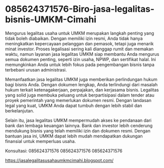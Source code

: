 # 085624371576-Biro-jasa-legalitas-bisnis-UMKM-Cimahi
Mengurus legalitas usaha untuk UMKM merupakan langkah penting yang tidak boleh diabaikan. Dengan memiliki izin resmi, Anda tidak hanya meningkatkan kepercayaan pelanggan dan pemasok, tetapi juga menarik minat investor.
 Proses legalisasi sering kali dianggap rumit dan memakan waktu, namun layanan jasa legalitas UMKM siap membantu Anda mengurus semua dokumen penting, seperti izin usaha, NPWP, dan sertifikat halal. Ini memungkinkan Anda untuk lebih fokus pada pengembangan bisnis tanpa terbebani urusan administrasi.

Memanfaatkan jasa legalitas UMKM juga memberikan perlindungan hukum bagi bisnis Anda. Dengan dokumen lengkap, Anda terlindungi dari masalah hukum terkait ketenagakerjaan, perpajakan, dan kerjasama bisnis. Legalitas yang solid juga membuka peluang untuk berpartisipasi dalam tender atau proyek pemerintah yang memerlukan dokumen resmi. Dengan landasan legal yang kuat, UMKM Anda dapat tumbuh dengan lebih stabil dan berkelanjutan.

Selain itu, jasa legalitas UMKM mempermudah akses ke pendanaan dari bank dan lembaga keuangan lainnya. Bank dan investor lebih cenderung mendukung bisnis yang telah memiliki izin dan dokumen resmi. Dengan bantuan jasa ini, UMKM dapat lebih mudah mendapatkan dukungan finansial untuk memperluas usaha.

Konsultasi:
085624371576
085624371576
085624371576

https://jasalegalitasusahaumkmcimahi.blogspot.com/
